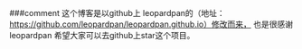 ###comment
    这个博客是以github上 leopardpan的（地址：https://github.com/leopardpan/leopardpan.github.io）修改而来，
也是很感谢leopardpan
    希望大家可以去github上star这个项目。
